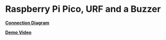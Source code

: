 # Raspberry Pi Pico, URF and a Buzzer

[**Connection Diagram**](./urf-buzzer.png)

[**Demo Video**](https://youtu.be/e0GNt2fwnB4)
